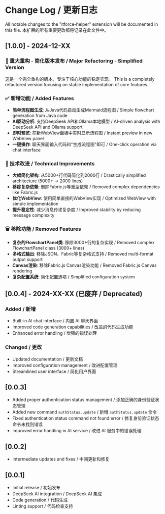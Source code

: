 # Change Log / 更新日志

All notable changes to the "itforce-helper" extension will be documented in this file.
本扩展的所有重要更改都将记录在此文件中。

## [1.0.0] - 2024-12-XX

### 🎉 重大重构 - 简化版本发布 / Major Refactoring - Simplified Version

这是一个完全重构的版本，专注于核心功能的稳定实现。
This is a completely refactored version focusing on stable implementation of core features.

### ✅ 新增功能 / Added Features
- **简单流程图生成**: 从Java代码自动生成Mermaid流程图 / Simple flowchart generation from Java code
- **AI驱动分析**: 支持DeepSeek API和Ollama本地模型 / AI-driven analysis with DeepSeek API and Ollama support
- **即时预览**: 在新WebView面板中实时显示流程图 / Instant preview in new WebView panel
- **一键操作**: 聊天界面输入代码和"生成流程图"即可 / One-click operation via chat interface

### 🔧 技术改进 / Technical Improvements
- **大幅简化架构**: 从5000+行代码简化到2000行 / Drastically simplified architecture (5000+ → 2000 lines)
- **移除复杂依赖**: 删除Fabric.js等重型依赖 / Removed complex dependencies like Fabric.js
- **优化WebView**: 使用简单直接的WebView实现 / Optimized WebView with simple implementation
- **提升稳定性**: 减少消息传递复杂度 / Improved stability by reducing message complexity

### 🗑️ 移除功能 / Removed Features
- **复杂的FlowchartPanel类**: 移除3000+行的复杂实现 / Removed complex FlowchartPanel class (3000+ lines)
- **多格式输出**: 移除JSON、Fabric等复杂格式支持 / Removed multi-format output support
- **Canvas渲染**: 移除Fabric.js Canvas渲染功能 / Removed Fabric.js Canvas rendering
- **复杂配置系统**: 简化配置选项 / Simplified configuration system

## [0.0.4] - 2024-XX-XX (已废弃 / Deprecated)

### Added / 新增
- Built-in AI chat interface / 内置 AI 聊天界面
- Improved code generation capabilities / 改进的代码生成功能
- Enhanced error handling / 增强的错误处理

### Changed / 更改
- Updated documentation / 更新文档
- Improved configuration management / 改进配置管理
- Streamlined user interface / 简化用户界面

## [0.0.3]
- Added proper authentication status management / 添加正确的身份验证状态管理
- Added new command `authStatus.update` / 新增 `authStatus.update` 命令
- Fixed authentication status command not found error / 修复身份验证状态命令未找到错误
- Improved error handling in AI service / 改进 AI 服务中的错误处理

## [0.0.2]
- Intermediate updates and fixes / 中间更新和修复

## [0.0.1]
- Initial release / 初始发布
- DeepSeek AI integration / DeepSeek AI 集成
- Code generation / 代码生成
- Linting support / 代码检查支持
